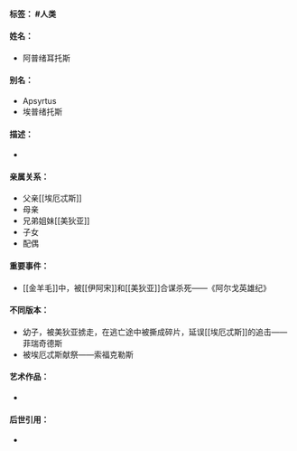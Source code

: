 #### 标签： #人类
#### 姓名：
- 阿普绪耳托斯
#### 别名：
- Apsyrtus
- 埃普绪托斯
#### 描述：
- 
#### 亲属关系：
- 父亲[[埃厄忒斯]]
- 母亲
- 兄弟姐妹[[美狄亚]]
- 子女
- 配偶
#### 重要事件：
- [[金羊毛]]中，被[[伊阿宋]]和[[美狄亚]]合谋杀死——《阿尔戈英雄纪》
#### 不同版本：
- 幼子，被美狄亚掳走，在逃亡途中被撕成碎片，延误[[埃厄忒斯]]的追击——菲瑞奇德斯
- 被埃厄忒斯献祭——索福克勒斯
#### 艺术作品：
- 
#### 后世引用：
- 